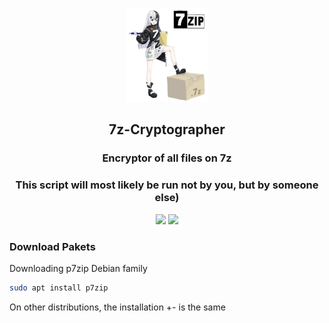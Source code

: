 <p align="center">
  <img src="image/logo.png" height="150">
</p>

<h2 align="center">7z-Cryptographer</h2>

<h3 align="center"> Encryptor of all files on 7z </h3>
<h3 align="center"> This script will most likely be run not by you, but by someone else) </h3>

<p align="center">
  <a href="https://www.gnu.org/software/bash/"><img src="https://img.shields.io/badge/Bash-%23121011.svg?style=for-the-badge&logo=gnu-bash&logoColor=white"></a>
  <a href="https://www.linux.org"><img src="https://img.shields.io/badge/Linux-%23FCC624?style=for-the-badge&logo=linux&logoColor=black"></a>
</p>


### Download Pakets

Downloading p7zip Debian family 

```bash
sudo apt install p7zip
```

On other distributions, the installation +- is the same
